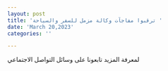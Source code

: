 ```yaml
---
layout: post
title: 'ترقبوا مفاجآت وكالة مزمل للسفر والسياحة '
date: 'March 20,2023'
categories: ''

---
```

لمعرفة المزيد تابعونا على وسائل التواصل الاجتماعي 